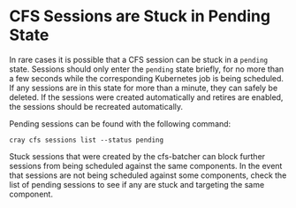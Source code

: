 # CFS Sessions are Stuck in Pending State
In rare cases it is possible that a CFS session can be stuck in a `pending` state. Sessions should only enter the `pending` state briefly, for no more than a few seconds while the corresponding Kubernetes job is being scheduled. If any sessions are in this state for more than a minute, they can safely be deleted.  If the sessions were created automatically and retires are enabled, the sessions should be recreated automatically.

Pending sessions can be found with the following command:
```
cray cfs sessions list --status pending
```

Stuck sessions that were created by the cfs-batcher can block further sessions from being scheduled against the same components. In the event that sessions are not being scheduled against some components, check the list of pending sessions to see if any are stuck and targeting the same component.  
